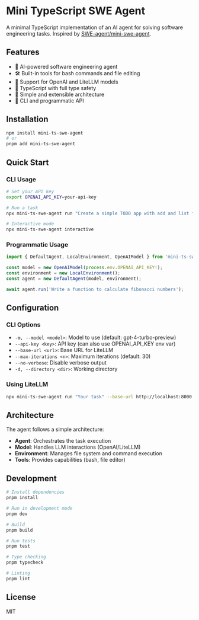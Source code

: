 # Mini TypeScript SWE Agent

A minimal TypeScript implementation of an AI agent for solving software engineering tasks. Inspired by [SWE-agent/mini-swe-agent](https://github.com/SWE-agent/mini-swe-agent).

## Features

- 🤖 AI-powered software engineering agent
- 🛠️ Built-in tools for bash commands and file editing
- 🔄 Support for OpenAI and LiteLLM models
- 📝 TypeScript with full type safety
- 🎯 Simple and extensible architecture
- 🚀 CLI and programmatic API

## Installation

```bash
npm install mini-ts-swe-agent
# or
pnpm add mini-ts-swe-agent
```

## Quick Start

### CLI Usage

```bash
# Set your API key
export OPENAI_API_KEY=your-api-key

# Run a task
npx mini-ts-swe-agent run "Create a simple TODO app with add and list functionality"

# Interactive mode
npx mini-ts-swe-agent interactive
```

### Programmatic Usage

```typescript
import { DefaultAgent, LocalEnvironment, OpenAIModel } from 'mini-ts-swe-agent';

const model = new OpenAIModel(process.env.OPENAI_API_KEY!);
const environment = new LocalEnvironment();
const agent = new DefaultAgent(model, environment);

await agent.run('Write a function to calculate fibonacci numbers');
```

## Configuration

### CLI Options

- `-m, --model <model>`: Model to use (default: gpt-4-turbo-preview)
- `--api-key <key>`: API key (can also use OPENAI_API_KEY env var)
- `--base-url <url>`: Base URL for LiteLLM
- `--max-iterations <n>`: Maximum iterations (default: 30)
- `--no-verbose`: Disable verbose output
- `-d, --directory <dir>`: Working directory

### Using LiteLLM

```bash
npx mini-ts-swe-agent run "Your task" --base-url http://localhost:8000 --model claude-3
```

## Architecture

The agent follows a simple architecture:

- **Agent**: Orchestrates the task execution
- **Model**: Handles LLM interactions (OpenAI/LiteLLM)
- **Environment**: Manages file system and command execution
- **Tools**: Provides capabilities (bash, file editor)

## Development

```bash
# Install dependencies
pnpm install

# Run in development mode
pnpm dev

# Build
pnpm build

# Run tests
pnpm test

# Type checking
pnpm typecheck

# Linting
pnpm lint
```

## License

MIT